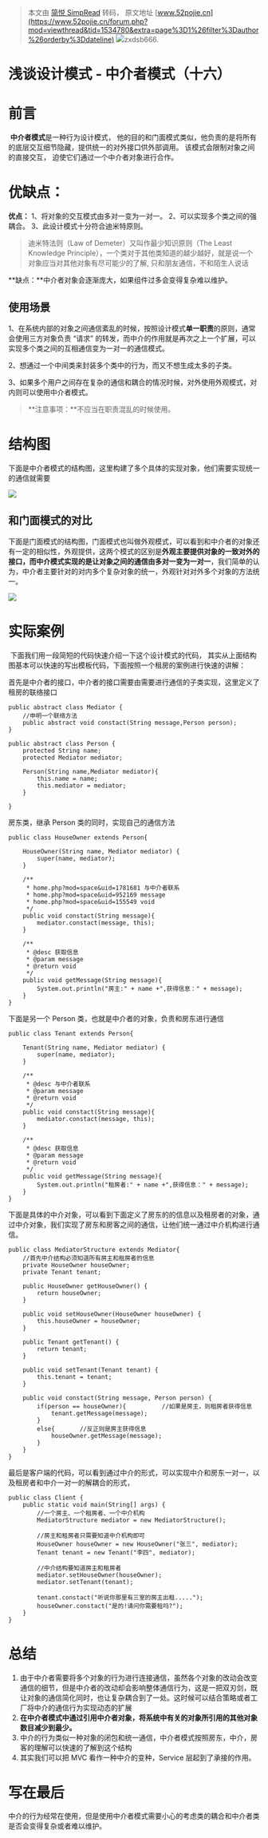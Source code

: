 > 本文由 [简悦 SimpRead](http://ksria.com/simpread/) 转码， 原文地址 [www.52pojie.cn](https://www.52pojie.cn/forum.php?mod=viewthread&tid=1534780&extra=page%3D1%26filter%3Dauthor%26orderby%3Ddateline) ![](https://avatar.52pojie.cn/data/avatar/001/49/77/18_avatar_middle.jpg)zxdsb666. 

浅谈设计模式 - 中介者模式（十六）
==================

前言
==

​ **中介者模式**是一种行为设计模式， 他的目的和门面模式类似，他负责的是将所有的底层交互细节隐藏，提供统一的对外接口供外部调用。 该模式会限制对象之间的直接交互， 迫使它们通过一个中介者对象进行合作。

优缺点：
====

**优点：** 1、将对象的交互模式由多对一变为一对一。 2、可以实现多个类之间的强耦合。 3、此设计模式十分符合迪米特原则。

> 迪米特法则（Law of Demeter）又叫作最少知识原则（The Least Knowledge Principle），一个类对于其他类知道的越少越好，就是说一个对象应当对其他对象有尽可能少的了解, 只和朋友通信，不和陌生人说话

**缺点：**中介者对象会逐渐庞大，如果组件过多会变得复杂难以维护。

使用场景
----

​ 1、在系统内部的对象之间通信紊乱的时候，按照设计模式**单一职责**的原则，通常会使用三方对象负责 “请求” 的转发，而中介的作用就是再次之上一个扩展，可以实现多个类之间的互相通信变为一对一的通信模式。

​ 2、想通过一个中间类来封装多个类中的行为，而又不想生成太多的子类。

​ 3、如果多个用户之间存在复杂的通信和耦合的情况时候，对外使用外观模式，对内则可以使用中介者模式。

> **注意事项：**不应当在职责混乱的时候使用。

结构图
===

​ 下面是中介者模式的结构图，这里构建了多个具体的实现对象，他们需要实现统一的通信就需要

![](https://gitee.com/lazyTimes/imageReposity/raw/master/img/20211027230458.png)

和门面模式的对比
--------

​ 下面是门面模式的结构图，门面模式也叫做外观模式，可以看到和中介者的对象还有一定的相似性，外观提供，这两个模式的区别是**外观主要提供对象的一致对外的接口，而中介模式实现的是让对象之间的通信由多对一变为一对一**，我们简单的认为，中介者主要针对的对内多个复杂对象的统一，外观针对对外多个对象的方法统一。

![](https://gitee.com/lazyTimes/imageReposity/raw/master/img/20210303223258.png)

实际案例
====

​ 下面我们用一段简短的代码快速介绍一下这个设计模式的代码， 其实从上面结构图基本可以快速的写出模板代码，下面按照一个租房的案例进行快速的讲解：

​ 首先是中介者的接口，中介者的接口需要由需要进行通信的子类实现，这里定义了租房的联络接口

```
public abstract class Mediator {
    //申明一个联络方法
    public abstract void constact(String message,Person person);
}
```

```
public abstract class Person {
    protected String name;
    protected Mediator mediator;

    Person(String name,Mediator mediator){
        this.name = name;
        this.mediator = mediator;
    }

}
```

房东类，继承 Person 类的同时，实现自己的通信方法

```
public class HouseOwner extends Person{

    HouseOwner(String name, Mediator mediator) {
        super(name, mediator);
    }

    /**
     * home.php?mod=space&uid=1781681 与中介者联系
     * home.php?mod=space&uid=952169 message
     * home.php?mod=space&uid=155549 void
     */
    public void constact(String message){
        mediator.constact(message, this);
    }

    /**
     * @desc 获取信息
     * @param message
     * @return void
     */
    public void getMessage(String message){
        System.out.println("房主:" + name +",获得信息：" + message);
    }
}
```

下面是另一个 Person 类，也就是中介者的对象，负责和房东进行通信

```
public class Tenant extends Person{

    Tenant(String name, Mediator mediator) {
        super(name, mediator);
    }

    /**
     * @desc 与中介者联系
     * @param message
     * @return void
     */
    public void constact(String message){
        mediator.constact(message, this);
    }

    /**
     * @desc 获取信息
     * @param message
     * @return void
     */
    public void getMessage(String message){
        System.out.println("租房者:" + name +",获得信息：" + message);
    }
}
```

下面是具体的中介对象，可以看到下面定义了房东的的信息以及租房者的对象，通过中介对象，我们实现了房东和房客之间的通信，让他们统一通过中介机构进行通信。

```
public class MediatorStructure extends Mediator{
    //首先中介结构必须知道所有房主和租房者的信息
    private HouseOwner houseOwner;
    private Tenant tenant;

    public HouseOwner getHouseOwner() {
        return houseOwner;
    }

    public void setHouseOwner(HouseOwner houseOwner) {
        this.houseOwner = houseOwner;
    }

    public Tenant getTenant() {
        return tenant;
    }

    public void setTenant(Tenant tenant) {
        this.tenant = tenant;
    }

    public void constact(String message, Person person) {
        if(person == houseOwner){          //如果是房主，则租房者获得信息
            tenant.getMessage(message);
        }
        else{       //反正则是房主获得信息
            houseOwner.getMessage(message);
        }
    }
}
```

最后是客户端的代码，可以看到通过中介的形式，可以实现中介和房东一对一，以及租房者和中介一对一的解耦合的形式，

```
public class Client {
    public static void main(String[] args) {
        //一个房主、一个租房者、一个中介机构
        MediatorStructure mediator = new MediatorStructure();

        //房主和租房者只需要知道中介机构即可
        HouseOwner houseOwner = new HouseOwner("张三", mediator);
        Tenant tenant = new Tenant("李四", mediator);

        //中介结构要知道房主和租房者
        mediator.setHouseOwner(houseOwner);
        mediator.setTenant(tenant);

        tenant.constact("听说你那里有三室的房主出租.....");
        houseOwner.constact("是的!请问你需要租吗?");
    }
}
```

总结
==

1.  由于中介者需要将多个对象的行为进行连接通信，虽然各个对象的改动会改变通信的细节，但是中介者的改动却会影响整体通信行为，这是一把双刃剑，既让对象的通信简化同时，也让复杂耦合到了一处。这时候可以结合策略或者工厂将中介的通信行为实现动态的扩展
2.  **在中介者模式中通过引用中介者对象，将系统中有关的对象所引用的其他对象数目减少到最少。**
3.  中介的行为类似一种对象的闭包和统一通信，中介者模式按照房东，中介，房客的理解可以快速的了解到这个结构
4.  其实我们可以把 MVC 看作一种中介的变种，Service 层起到了承接的作用。

写在最后
====

​ 中介的行为经常在使用，但是使用中介者模式需要小心的考虑类的耦合和中介者类是否会变得复杂或者难以维护。